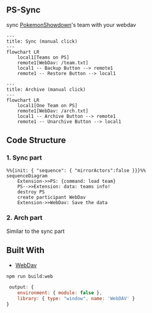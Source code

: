 ## PS-Sync
sync [PokemonShowdown](https://play.pokemonshowdown.com/)'s team with your webdav

```mermaid
---
title: Sync (manual click)
---
flowchart LR
    local1[Teams on PS]
    remote1[WebDav: /team.txt]
    local1 -- Backup Button --> remote1
    remote1 -- Restore Button --> local1
```

```mermaid
---
title: Archive (manual click)
---
flowchart LR
    local1[One Team on PS]
    remote1[WebDav: /arch.txt]
    local1 -- Archive Button --> remote1
    remote1 -- Unarchive Button --> local1
```

## Code Structure
### 1. Sync part
```mermaid
%%{init: { "sequence": { "mirrorActors":false }}}%%
sequenceDiagram
    Extension->>PS: {command: load team} 
    PS-->>Extension: data: teams info!
    destroy PS
    create participant WebDav
    Extension->>WebDav: Save the data
```
### 2. Arch part
Similar to the sync part

## Built With
* [WebDav](https://github.com/perry-mitchell/webdav-client)
``` sh
npm run build:web
```

``` javascript
 output: {
    environment: { module: false },
    library: { type: "window", name: 'WebDAV' }
}
```